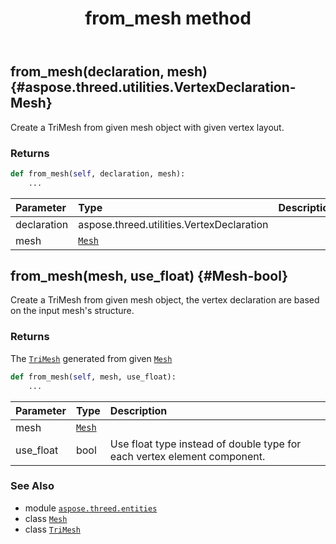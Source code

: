 ﻿---
title: from_mesh method
second_title: Aspose.3D for Python via .NET API References
description: 
type: docs
weight: 60
url: /python-net/aspose.threed.entities/trimesh/from_mesh/
is_root: false
---

## from_mesh(declaration, mesh) {#aspose.threed.utilities.VertexDeclaration-Mesh}

Create a TriMesh from given mesh object with given vertex layout.


### Returns 





```python
def from_mesh(self, declaration, mesh):
    ...
```


| Parameter | Type | Description |
| :- | :- | :- |
| declaration | aspose.threed.utilities.VertexDeclaration |  |
| mesh | [`Mesh`](/3d/python-net/aspose.threed.entities/mesh) |  |


## from_mesh(mesh, use_float) {#Mesh-bool}

Create a TriMesh from given mesh object, the vertex declaration are based on the input mesh's structure.


### Returns 


The [`TriMesh`](/3d/python-net/aspose.threed.entities/trimesh) generated from given [`Mesh`](/3d/python-net/aspose.threed.entities/mesh)


```python
def from_mesh(self, mesh, use_float):
    ...
```


| Parameter | Type | Description |
| :- | :- | :- |
| mesh | [`Mesh`](/3d/python-net/aspose.threed.entities/mesh) |  |
| use_float | bool | Use float type instead of double type for each vertex element component. |



### See Also
* module [`aspose.threed.entities`](../../)
* class [`Mesh`](/3d/python-net/aspose.threed.entities/mesh)
* class [`TriMesh`](/3d/python-net/aspose.threed.entities/trimesh)
